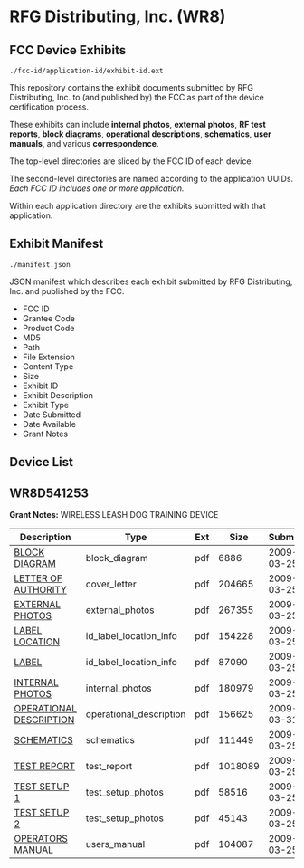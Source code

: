 # RFG Distributing, Inc. (WR8)
## FCC Device Exhibits

```
./fcc-id/application-id/exhibit-id.ext
```

This repository contains the exhibit documents submitted by RFG Distributing, Inc. to (and published by) the FCC as part of the device certification process.

These exhibits can include **internal photos**, **external photos**, **RF test reports**, **block diagrams**, **operational descriptions**, **schematics**, **user manuals**, and various **correspondence**.

The top-level directories are sliced by the FCC ID of each device.

The second-level directories are named according to the application UUIDs. *Each FCC ID includes one or more application.*

Within each application directory are the exhibits submitted with that application. 

## Exhibit Manifest

```
./manifest.json
```

JSON manifest which describes each exhibit submitted by RFG Distributing, Inc. and published by the FCC.

- FCC ID
- Grantee Code
- Product Code
- MD5
- Path
- File Extension
- Content Type
- Size
- Exhibit ID
- Exhibit Description
- Exhibit Type
- Date Submitted
- Date Available
- Grant Notes

## Device List
## WR8D541253
**Grant Notes:** WIRELESS LEASH DOG TRAINING DEVICE

| Description | Type | Ext | Size | Submitted | Available |
| ----------- | ---- | --- | ---- | --------- | --------- |
| [BLOCK DIAGRAM](WR8D541253/d8b8944117a57d36bab3a46105acbba1/1085323.pdf) | block_diagram | pdf | 6886 | 2009-03-25 | 2009-03-31 |
| [LETTER OF AUTHORITY](WR8D541253/d8b8944117a57d36bab3a46105acbba1/1085321.pdf) | cover_letter | pdf | 204665 | 2009-03-25 | 2009-03-31 |
| [EXTERNAL PHOTOS](WR8D541253/d8b8944117a57d36bab3a46105acbba1/1085317.pdf) | external_photos | pdf | 267355 | 2009-03-25 | 2009-03-31 |
| [LABEL LOCATION](WR8D541253/d8b8944117a57d36bab3a46105acbba1/1085324.pdf) | id_label_location_info | pdf | 154228 | 2009-03-25 | 2009-03-31 |
| [LABEL](WR8D541253/d8b8944117a57d36bab3a46105acbba1/1085325.pdf) | id_label_location_info | pdf | 87090 | 2009-03-25 | 2009-03-31 |
| [INTERNAL PHOTOS](WR8D541253/d8b8944117a57d36bab3a46105acbba1/1085320.pdf) | internal_photos | pdf | 180979 | 2009-03-25 | 2009-03-31 |
| [OPERATIONAL DESCRIPTION](WR8D541253/d8b8944117a57d36bab3a46105acbba1/1088493.pdf) | operational_description | pdf | 156625 | 2009-03-31 | 2009-03-31 |
| [SCHEMATICS](WR8D541253/d8b8944117a57d36bab3a46105acbba1/1085322.pdf) | schematics | pdf | 111449 | 2009-03-25 | 2009-03-31 |
| [TEST REPORT](WR8D541253/d8b8944117a57d36bab3a46105acbba1/1085318.pdf) | test_report | pdf | 1018089 | 2009-03-25 | 2009-03-31 |
| [TEST SETUP 1](WR8D541253/d8b8944117a57d36bab3a46105acbba1/1085326.pdf) | test_setup_photos | pdf | 58516 | 2009-03-25 | 2009-03-31 |
| [TEST SETUP 2](WR8D541253/d8b8944117a57d36bab3a46105acbba1/1085327.pdf) | test_setup_photos | pdf | 45143 | 2009-03-25 | 2009-03-31 |
| [OPERATORS MANUAL](WR8D541253/d8b8944117a57d36bab3a46105acbba1/1085319.pdf) | users_manual | pdf | 104087 | 2009-03-25 | 2009-03-31 |
